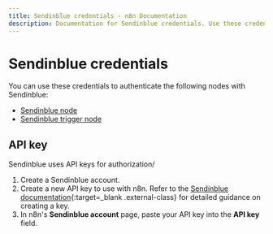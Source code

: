 ```yaml
---
title: Sendinblue credentials - n8n Documentation
description: Documentation for Sendinblue credentials. Use these credentials to authenticate Sendinblue in n8n, a workflow automation platform.
---
```


# Sendinblue credentials

You can use these credentials to authenticate the following nodes with Sendinblue:

* [Sendinblue node](/integrations/builtin/app-nodes/n8n-nodes-base.sendinblue/)
* [Sendinblue trigger node](/integrations/builtin/trigger-nodes/n8n-nodes-base.sendinbluetrigger/)

## API key

Sendinblue uses API keys for authorization/

1. Create a Sendinblue account.
2. Create a new API key to use with n8n. Refer to the [Sendinblue documentation](https://developers.sendinblue.com/docs){:target=_blank .external-class} for detailed guidance on creating a key.
3. In n8n's **Sendinblue account** page, paste your API key into the **API key** field.
